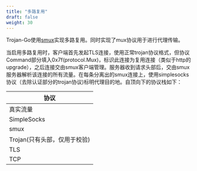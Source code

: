 ```yaml
---
title: "多路复用"
draft: false
weight: 30
---
```


Trojan-Go使用[smux](https://github.com/xtaci/smux)实现多路复用。同时实现了mux协议用于进行代理传输。

当启用多路复用时，客户端首先发起TLS连接，使用正常trojan协议格式，但协议Command部分填入0x7f(protocol.Mux)，标识此连接为复用连接（类似于http的upgrade），之后连接交由smux客户端管理。服务器收到请求头部后，交由smux服务器解析该连接的所有流量。在每条分离出的smux连接上，使用simplesocks协议（去除认证部分的trojan协议)标明代理目的地。自顶向下的协议栈如下：


|协议| 
|-|
|真实流量|
|SimpleSocks|
|smux|
|Trojan(只有头部，仅用于校验)|
|TLS|
|TCP|
